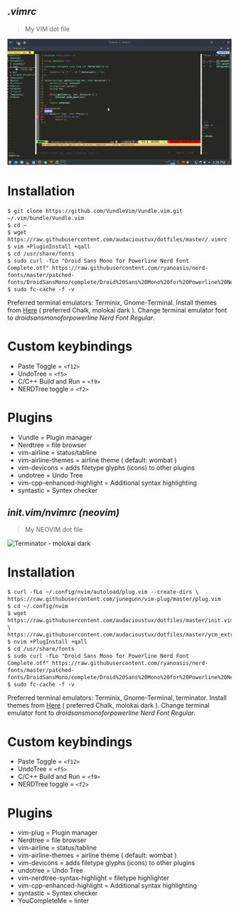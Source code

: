 ***.vimrc***
------

> My VIM dot file

![Terminix - molokai dark](https://raw.githubusercontent.com/audacioustux/.vimrc/master/Screenshot_20160904_152902.png "Terminix - molokai dark")

# Installation
    $ git clone https://github.com/VundleVim/Vundle.vim.git ~/.vim/bundle/Vundle.vim
    $ cd ~
    $ wget https://raw.githubusercontent.com/audacioustux/dotfiles/master/.vimrc
    $ vim +PluginInstall +qall
    $ cd /usr/share/fonts
    $ sudo curl -fLo "Droid Sans Mono for Powerline Nerd Font Complete.otf" https://raw.githubusercontent.com/ryanoasis/nerd-fonts/master/patched-fonts/DroidSansMono/complete/Droid%20Sans%20Mono%20for%20Powerline%20Nerd%20Font%20Complete.otf
    $ sudo fc-cache -f -v

Preferred terminal emulators: Terminix, Gnome-Terminal. Install themes from [Here](https://github.com/Mayccoll/Gogh "https://github.com/Mayccoll/Gogh") ( preferred Chalk, molokai dark ). Change terminal emulator font to *droidsansmonoforpowerline Nerd Font Regular*.

# Custom keybindings
 - Paste Toggle = `<f12>`
 - UndoTree = `<f5>`
 - C/C++ Build and Run = `<f9>`
 - NERDTree toggle = `<f2>`

# Plugins
 - Vundle = Plugin manager
 - Nerdtree = file browser
 - vim-airline =  status/tabline
 - vim-airline-themes = airline theme ( default: wombat )
 - vim-devicons = adds filetype glyphs (icons) to other plugins
 - undotree = Undo Tree
 - vim-cpp-enhanced-highlight = Additional syntax highlighting
 - syntastic = Syntex checker

***init.vim/nvimrc (neovim)***
------

> My NEOVIM dot file

![Terminator - molokai dark](https://raw.githubusercontent.com/audacioustux/dotfiles/master/Screenshot_%E0%A7%A8%E0%A7%A6%E0%A7%A7%E0%A7%AC%E0%A7%A7%E0%A7%A8%E0%A7%A6%E0%A7%AD_%E0%A7%A7%E0%A7%AC%E0%A7%A7%E0%A7%AA%E0%A7%A7%E0%A7%AE.png "Terminator - molokai dark")

# Installation
    $ curl -fLo ~/.config/nvim/autoload/plug.vim --create-dirs \
    https://raw.githubusercontent.com/junegunn/vim-plug/master/plug.vim
    $ cd ~/.config/nvim
    $ wget https://raw.githubusercontent.com/audacioustux/dotfiles/master/init.vim \
    https://raw.githubusercontent.com/audacioustux/dotfiles/master/ycm_extra_conf.py
    $ nvim +PlugInstall +qall
    $ cd /usr/share/fonts
    $ sudo curl -fLo "Droid Sans Mono for Powerline Nerd Font Complete.otf" https://raw.githubusercontent.com/ryanoasis/nerd-fonts/master/patched-fonts/DroidSansMono/complete/Droid%20Sans%20Mono%20for%20Powerline%20Nerd%20Font%20Complete.otf
    $ sudo fc-cache -f -v

Preferred terminal emulators: Terminix, Gnome-Terminal, terminator. Install themes from [Here](https://github.com/Mayccoll/Gogh "https://github.com/Mayccoll/Gogh") ( preferred Chalk, molokai dark ). Change terminal emulator font to *droidsansmonoforpowerline Nerd Font Regular*.

# Custom keybindings
 - Paste Toggle = `<f12>`
 - UndoTree = `<f5>`
 - C/C++ Build and Run = `<f9>`
 - NERDTree toggle = `<f2>`

# Plugins
 - vim-plug = Plugin manager
 - Nerdtree = file browser
 - vim-airline =  status/tabline
 - vim-airline-themes = airline theme ( default: wombat )
 - vim-devicons = adds filetype glyphs (icons) to other plugins
 - undotree = Undo Tree
 - vim-nerdtree-syntax-highlight = filetype highlighter
 - vim-cpp-enhanced-highlight = Additional syntax highlighting
 - syntastic = Syntex checker
 - YouCompleteMe = linter
